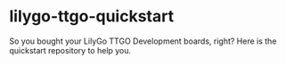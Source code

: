 # lilygo-ttgo-quickstart
So you bought your LilyGo TTGO Development boards, right? Here is the quickstart repository to help you.
